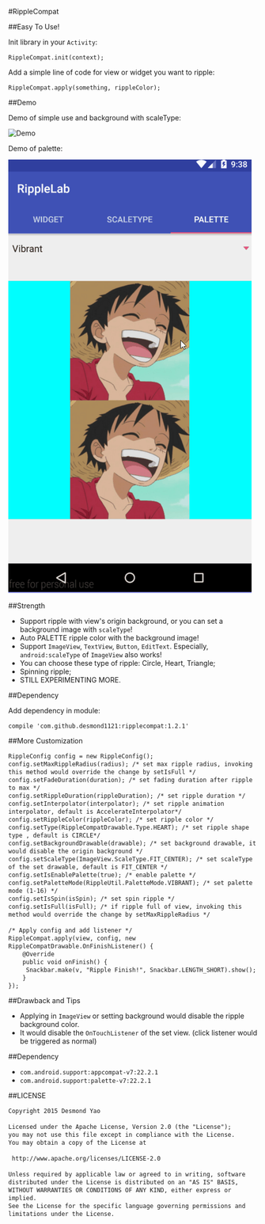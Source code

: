 #RippleCompat

##Easy To Use!

Init library in your `Activity`:
        
    RippleCompat.init(context);

Add a simple line of code for view or widget you want to ripple:

    RippleCompat.apply(something, rippleColor);
    
##Demo

Demo of simple use and background with scaleType:

![Demo](/demo/Demo.gif)

Demo of palette:

![Palette](/demo/Demo1.gif)

##Strength

- Support ripple with view's origin background, or you can set a background image with `scaleType`!
- Auto PALETTE ripple color with the background image!
- Support `ImageView`, `TextView`, `Button`, `EditText`. Especially, `android:scaleType` of `ImageView` also works! 
- You can choose these type of ripple: Circle, Heart, Triangle;
- Spinning ripple;
- STILL EXPERIMENTING MORE.

##Dependency

Add dependency in module:

    compile 'com.github.desmond1121:ripplecompat:1.2.1'

##More Customization

    RippleConfig config = new RippleConfig();
    config.setMaxRippleRadius(radius); /* set max ripple radius, invoking this method would override the change by setIsFull */
    config.setFadeDuration(duration); /* set fading duration after ripple to max */
    config.setRippleDuration(rippleDuration); /* set ripple duration */
    config.setInterpolator(interpolator); /* set ripple animation interpolator, default is AccelerateInterpolator*/
    config.setRippleColor(rippleColor); /* set ripple color */
    config.setType(RippleCompatDrawable.Type.HEART); /* set ripple shape type , default is CIRCLE*/
    config.setBackgroundDrawable(drawable); /* set background drawable, it would disable the origin background */
    config.setScaleType(ImageView.ScaleType.FIT_CENTER); /* set scaleType of the set drawable, default is FIT_CENTER */
    config.setIsEnablePalette(true); /* enable palette */
    config.setPaletteMode(RippleUtil.PaletteMode.VIBRANT); /* set palette mode (1-16) */
    config.setIsSpin(isSpin); /* set spin ripple */
    config.setIsFull(isFull); /* if ripple full of view, invoking this method would override the change by setMaxRippleRadius */
    
    /* Apply config and add listener */
    RippleCompat.apply(view, config, new RippleCompatDrawable.OnFinishListener() {
        @Override
        public void onFinish() {
         Snackbar.make(v, "Ripple Finish!", Snackbar.LENGTH_SHORT).show();
        }
    });

##Drawback and Tips

- Applying in `ImageView` or setting background would disable the ripple background color.
- It would disable the `OnTouchListener` of the set view. (click listener would be triggered as normal)

##Dependency

- `com.android.support:appcompat-v7:22.2.1`
- `com.android.support:palette-v7:22.2.1`

##LICENSE
    
    Copyright 2015 Desmond Yao
    
    Licensed under the Apache License, Version 2.0 (the "License");
    you may not use this file except in compliance with the License.
    You may obtain a copy of the License at
    
     http://www.apache.org/licenses/LICENSE-2.0
    
    Unless required by applicable law or agreed to in writing, software
    distributed under the License is distributed on an "AS IS" BASIS,
    WITHOUT WARRANTIES OR CONDITIONS OF ANY KIND, either express or implied.
    See the License for the specific language governing permissions and
    limitations under the License.